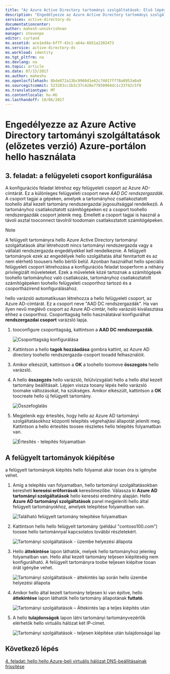 ```yaml
---
title: "Az Azure Active Directory tartományi szolgáltatások: Első lépések |} Microsoft Docs"
description: "Engedélyezze az Azure Active Directory tartományi szolgáltatások (előzetes verzió) Azure-portálon hello használata"
services: active-directory-ds
documentationcenter: 
author: mahesh-unnikrishnan
manager: stevenpo
editor: curtand
ms.assetid: ace1ed4a-bf7f-43c1-a64a-6b51a2202473
ms.service: active-directory-ds
ms.workload: identity
ms.tgt_pltfrm: na
ms.devlang: na
ms.topic: article
ms.date: 07/15/2017
ms.author: maheshu
ms.openlocfilehash: 8bde872a13bc9960d1e62c74017ff78a8953a0a9
ms.sourcegitcommit: 523283cc1b3c37c428e77850964dc1c33742c5f0
ms.translationtype: MT
ms.contentlocale: hu-HU
ms.lasthandoff: 10/06/2017
---
```

# <a name="enable-azure-active-directory-domain-services-using-hello-azure-portal-preview"></a>Engedélyezze az Azure Active Directory tartományi szolgáltatások (előzetes verzió) Azure-portálon hello használata


## <a name="task-3-configure-administrative-group"></a>3. feladat: a felügyeleti csoport konfigurálása
A konfigurációs feladat létrehoz egy felügyeleti csoport az Azure AD-címtárát. Ez a különleges felügyeleti csoport neve *AAD DC rendszergazdák*. A csoport tagjai a gépeken, amelyek a tartományhoz csatlakoztatott toohello által kezelt tartomány rendszergazdai jogosultsággal rendelkező. A tartományhoz csatlakoztatott számítógépeken ez a csoport toohello rendszergazdák csoport jelenik meg. Emellett a csoport tagjai is használ a távoli asztal tooconnect távolról toodomain csatlakoztatott számítógépeken.

> [!NOTE]
> A felügyelt tartományra hello Azure Active Directory tartományi szolgáltatások által létrehozott nincs tartományi rendszergazda vagy a vállalati rendszergazda engedélyekkel kell rendelkeznie. A felügyelt tartományok ezek az engedélyek hello szolgáltatás által fenntartott és az nem elérhető toousers hello bérlői belül. Azonban használhat hello speciális felügyeleti csoport létrehozása a konfigurációs feladat tooperform a néhány privilegizált műveleteket. Ezek a műveletek közé tartoznak a számítógépek toohello tartományhoz való csatlakozás, tartományhoz csatlakoztatott számítógépeken toohello felügyeleti csoporthoz tartozó és a csoportházirend konfigurálásához.
>

hello varázsló automatikusan létrehozza a hello felügyeleti csoport, az Azure AD-címtárát. Ez a csoport neve "AAD DC rendszergazdák". Ha van ilyen nevű meglévő csoport az Azure AD-címtár, hello varázsló kiválasztása ehhez a csoporthoz. Csoporttagság hello használatával konfigurálhat **rendszergazdai csoport** varázsló lapja.

1. tooconfigure csoporttagság, kattintson a **AAD DC rendszergazdák**.

    ![Csoporttagság konfigurálása](./media/getting-started/domain-services-blade-admingroup.png)

2. Kattintson a hello **tagok hozzáadása** gombra kattint, az Azure AD directory toohello rendszergazda-csoport tooadd felhasználóit.

3. Amikor elkészült, kattintson a **OK** a toohello toomove **összegzés** hello varázsló.

4. A hello **összegzés** hello varázsló, felülvizsgálati hello a hello által kezelt tartomány beállításait. Lépjen vissza tooany lépés hello varázsló toomake változásokat, ha szükséges. Amikor elkészült, kattintson a **OK** toocreate hello új felügyelt tartomány.

    ![Összefoglalás](./media/getting-started/domain-services-blade-summary.png)

5. Megjelenik egy értesítés, hogy hello az Azure AD tartományi szolgáltatásokhoz központi telepítés végrehajtási állapotát jeleníti meg. Kattintson a hello értesítés toosee részletes hello telepítés folyamatban van.

    ![Értesítés - telepítés folyamatban](./media/getting-started/domain-services-blade-deployment-in-progress.png)


## <a name="provision-your-managed-domain"></a>A felügyelt tartományok kiépítése
a felügyelt tartományok kiépítés hello folyamat akár tooan óra is igénybe vehet.

1. Amíg a telepítés van folyamatban, hello tartományi szolgáltatásokban keresheti **keresési erőforrások** keresőmezőbe. Válassza ki **Azure AD tartományi szolgáltatások** hello keresési eredmény alapján. Hello **Azure AD tartományi szolgáltatások** panel megjeleníti hello által felügyelt tartományokhoz, amelyek telepítése folyamatban van.

    ![Található felügyelt tartomány telepítése folyamatban](./media/getting-started/domain-services-provisioning-state-find-resource.png)

2. Kattintson hello hello felügyelt tartomány (például "contoso100.com") toosee hello tartománnyal kapcsolatos további részletekért.

    ![Tartományi szolgáltatások - üzembe helyezési állapota](./media/getting-started/domain-services-provisioning-state.png)

3. Hello **áttekintése** lapon láthatók, melyek hello tartományhoz jelenleg folyamatban van. Hello által kezelt tartomány teljesen kiépítéséig nem konfigurálható. A felügyelt tartományra toobe teljesen kiépítve tooan órát igénybe vehet.

    ![Tartományi szolgáltatások - áttekintés lap során hello üzembe helyezési állapota ](./media/getting-started/domain-services-provisioning-state-details.png)

4. Amikor hello által kezelt tartomány teljesen ki van építve, hello **áttekintése** lapon láthatók hello tartomány állapotának **futtató**.

    ![Tartományi szolgáltatások – Áttekintés lap a teljes kiépítés után](./media/getting-started/domain-services-provisioned.png)

5. A hello **tulajdonságok** lapon látni tartományi tartományvezérlők elérhetők hello virtuális hálózat két IP-címet.

    ![Tartományi szolgáltatások - teljesen kiépítése után tulajdonságai lap](./media/getting-started/domain-services-provisioned-properties.png)


## <a name="next-step"></a>Következő lépés
[4. feladat: hello hello Azure-beli virtuális hálózat DNS-beállításainak frissítése](active-directory-ds-getting-started-dns.md)
